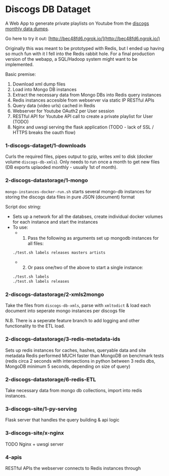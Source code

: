 # Discogs DB Dataget

A Web App to generate private playlists on Youtube from the [discogs monthly data dumps](http://data.discogs.com/).

Go here to try it out: [http://bec48fd6.ngrok.io/](http://bec48fd6.ngrok.io/)

Originally this was meant to be prototyped with Redis, but I ended up having so much fun with it I fell into the Redis rabbit hole. For a final production version of the webapp, a SQL/Hadoop system might want to be implemented.

Basic premise:

1. Download xml dump files
2. Load into Mongo DB instances
3. Extract the necessary data from Mongo DBs into Redis query instances
4. Redis instances accesible from webserver via static IP RESTful APIs
5. Query data (video urls) cached in Redis
6. Webserver for Youtube OAuth2 per User session
7. RESTful API for Youtube API call to create a private playlist for User (TODO)
8. Nginx and uwsgi serving the flask application (TODO - lack of SSL / HTTPS breaks the oauth flow)


### 1-discogs-dataget/1-downloads
Curls the required files, pipes output to gzip, writes xml to disk (docker volume `discogs-db-xmls`). Only needs to run once a month to get new files (DB exports uplaoded monthly - usually 1st of month).

### 2-discogs-datastorage/1-mongo
`mongo-instances-docker-run.sh` starts several mongo-db instances for storing the discogs data files in pure JSON (document) format

Script doc string:
- Sets up a network for all the databses, create individual docker volumes for each instance and start the instances
- To use:
  - 1. Pass the following as arguments set up mongodb instances for all files:
  ```bash
  ./test.sh labels releases masters artists
  ```
  - 2. Or pass one/two of the above to start a single instance:
  ```bash
  ./test.sh labels
  ./test.sh labels releases
  ```
  
### 2-discogs-datastorage/2-xmls2mongo
Take the files from `discogs-db-xmls`, parse with `xmltodict` & load each document into seperate mongo instances per discogs file

N.B. There is a seperate feature branch to add logging and other functionality to the ETL load.

### 2-discogs-datastorage/3-redis-metadata-ids
Sets up redis instances for caches, hashes, queryable data and site metadata
Redis performed MUCH faster than MongoDB on benchmark tests (redis circa 2 seconds with intersections in python between 3 redis dbs, MongoDB minimum 5 seconds, depending on size of query)

### 2-discogs-datastorage/6-redis-ETL
Take necessary data from mongo db collections, import into redis instances.

### 3-discogs-site/1-py-serving
Flask server that handles the query building & api logic

### 3-discogs-site/x-nginx
TODO Nginx + uwsgi server

### 4-apis
RESTful APIs the webserver connects to Redis instances through